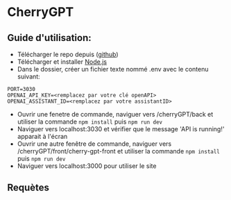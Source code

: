 # CherryGPT

## Guide d'utilisation:
- Télécharger le repo depuis ([github](https://github.com/Sam-Vrgl/CherryGPT))
- Télécharger et installer [Node.js](https://nodejs.org/en/download)
- Dans le dossier, créer un fichier texte nommé .env avec le contenu suivant:

```
PORT=3030
OPENAI_API_KEY=<remplacez par votre clé openAPI>
OPENAI_ASSISTANT_ID=<remplacez par votre assistantID>

``` 
- Ouvrir une fenetre de commande, naviguer vers /cherryGPT/back et utiliser la commande `npm install` puis `npm run dev`
- Naviguer vers localhost:3030 et vérifier que le message 'API is running!' apparait à l'écran
- Ouvrir une autre fenêtre de commande, naviguer vers /cherryGPT/front/cherry-gpt-front et utiliser la commande `npm install` puis `npm run dev`
- Naviguer vers localhost:3000 pour utiliser le site

## Requètes